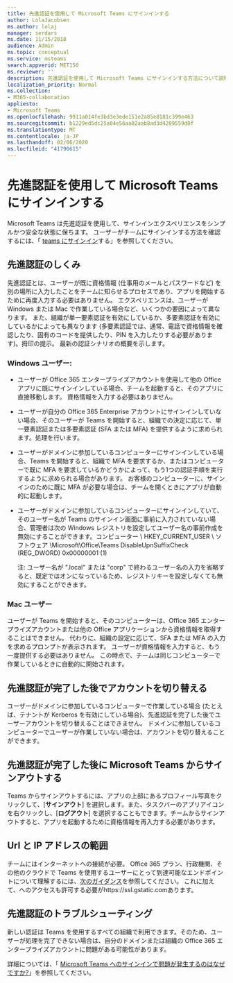 ```yaml
---
title: 先進認証を使用して Microsoft Teams にサインインする
author: LolaJacobsen
ms.author: lolaj
manager: serdars
ms.date: 11/15/2018
audience: Admin
ms.topic: conceptual
ms.service: msteams
search.appverid: MET150
ms.reviewer: ''
description: 先進認証を使用して Microsoft Teams にサインインする方法について説明します。
localization_priority: Normal
ms.collection:
- M365-collaboration
appliesto:
- Microsoft Teams
ms.openlocfilehash: 9911a014fe3bd3e3ede151e2a85e8181c399e463
ms.sourcegitcommit: b1229ed5dc25a04e56aa02aab8ad3d4209559d8f
ms.translationtype: MT
ms.contentlocale: ja-JP
ms.lasthandoff: 02/06/2020
ms.locfileid: "41790615"
---
```

<a name="sign-in-to-microsoft-teams-using-modern-authentication"></a>先進認証を使用して Microsoft Teams にサインインする
==========================

Microsoft Teams は先進認証を使用して、サインインエクスペリエンスをシンプルかつ安全な状態に保ちます。 ユーザーがチームにサインインする方法を確認するには、「 [teams にサインイン](https://support.office.com/article/sign-in-to-teams-ea4b1443-d11b-4791-8ae1-9977e7723055)する」を参照してください。

## <a name="how-modern-authentication-works"></a>先進認証のしくみ

先進認証とは、ユーザーが既に資格情報 (仕事用のメールとパスワードなど) を別の場所に入力したことをチームに知らせるプロセスであり、アプリを開始するために再度入力する必要はありません。 エクスペリエンスは、ユーザーが Windows または Mac で作業している場合など、いくつかの要因によって異なります。 また、組織が単一要素認証を有効にしているか、多要素認証を有効にしているかによっても異なります (多要素認証では、通常、電話で資格情報を確認したり、固有のコードを提供したり、PIN を入力したりする必要があります)。拇印の提示。 最新の認証シナリオの概要を示します。

### <a name="windows-users"></a>Windows ユーザー: 

- ユーザーが Office 365 エンタープライズアカウントを使用して他の Office アプリに既にサインインしている場合、チームを起動すると、そのアプリに直接移動します。 資格情報を入力する必要はありません。

- ユーザーが自分の Office 365 Enterprise アカウントにサインインしていない場合、そのユーザーが Teams を開始すると、組織での決定に応じて、単一要素認証または多要素認証 (SFA または MFA) を提供するように求められます。処理を行います。

- ユーザーがドメインに参加しているコンピューターにサインインしている場合、Teams を開始すると、組織で MFA を要求するか、またはコンピューターで既に MFA を要求しているかどうかによって、もう1つの認証手順を実行するように求められる場合があります。 お客様のコンピューターに、サインインのために既に MFA が必要な場合は、チームを開くときにアプリが自動的に起動します。

- ユーザーがドメインに参加しているコンピューターにサインインしていて、そのユーザー名が Teams のサインイン画面に事前に入力されていない場合、管理者は次の Windows レジストリを設定してユーザー名の事前作成を無効にすることができます。コンピューター \ HKEY_CURRENT_USER \ ソフトウェア \Microsoft\Office\Teams DisableUpnSuffixCheck (REG_DWORD) 0x00000001 (1)

  注: ユーザー名が ".local" または "corp" で終わるユーザー名の入力を省略すると、既定ではオンになっているため、レジストリキーを設定しなくても無効にすることができます。 


### <a name="mac-users"></a>Mac ユーザー 

ユーザーが Teams を開始すると、そのコンピューターは、Office 365 エンタープライズアカウントまたは他の Office アプリケーションから資格情報を取得することはできません。 代わりに、組織の設定に応じて、SFA または MFA の入力を求めるプロンプトが表示されます。 ユーザーが資格情報を入力すると、もう一度提供する必要はありません。 この時点で、チームは同じコンピューターで作業しているときに自動的に開始されます。

## <a name="switching-accounts-after-completing-modern-authentication"></a>先進認証が完了した後でアカウントを切り替える

ユーザーがドメインに参加しているコンピューターで作業している場合 (たとえば、テナントが Kerberos を有効にしている場合)、先進認証を完了した後でユーザーアカウントを切り替えることはできません。 ドメインに参加しているコンピューターでユーザーが作業していない場合は、アカウントを切り替えることができます。

## <a name="signing-out-of-microsoft-teams-after-completing-modern-authentication"></a>先進認証が完了した後に Microsoft Teams からサインアウトする
Teams からサインアウトするには、アプリの上部にあるプロフィール写真をクリックして、[**サインアウト**] を選択します。また、タスクバーのアプリアイコンを右クリックし、[**ログアウト**] を選択することもできます。チームからサインアウトすると、アプリを起動するために資格情報を再入力する必要があります。

## <a name="urls-and-ip-address-ranges"></a>Url と IP アドレスの範囲
チームにはインターネットへの接続が必要。 Office 365 プラン、行政機関、その他のクラウドで Teams を使用するユーザーにとって到達可能なエンドポイントについて理解するには、[次のガイダンス](https://docs.microsoft.com/office365/enterprise/urls-and-ip-address-ranges)を参照してください。 これに加えて、へのアクセスも許可する必要がhttps://ssl.gstatic.comあります。

## <a name="troubleshooting-modern-authentication"></a>先進認証のトラブルシューティング

新しい認証は Teams を使用するすべての組織で利用できます。そのため、ユーザーが処理を完了できない場合は、自分のドメインまたは組織の Office 365 エンタープライズアカウントに問題がある可能性があります。 

詳細については、「 [Microsoft Teams へのサインインで問題が発生するのはなぜですか?](https://support.office.com/article/why-am-i-having-trouble-signing-in-to-microsoft-teams-a02f683b-61a3-4008-9447-ee60c5593b0f)」を参照してください。

